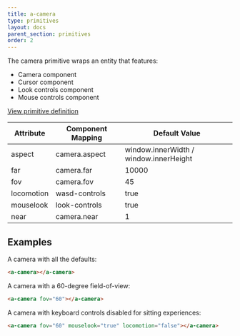 ```yaml
---
title: a-camera
type: primitives
layout: docs
parent_section: primitives
order: 2
---
```


The camera primitive wraps an entity that features:

- Camera component
- Cursor component
- Look controls component
- Mouse controls component

[View primitive definition](https://github.com/aframevr/aframe/blob/master/elements/templates/a-camera.html)

| Attribute  | Component Mapping | Default Value                          |
|------------|-------------------|----------------------------------------|
| aspect     | camera.aspect     | window.innerWidth / window.innerHeight |
| far        | camera.far        | 10000                                  |
| fov        | camera.fov        | 45                                     |
| locomotion | wasd-controls     | true                                   |
| mouselook  | look-controls     | true                                   |
| near       | camera.near       | 1                                      |

## Examples

A camera with all the defaults:

```html
<a-camera></a-camera>
```

A camera with a 60-degree field-of-view:

```html
<a-camera fov="60"></a-camera>
```

A camera with keyboard controls disabled for sitting experiences:

```html
<a-camera fov="60" mouselook="true" locomotion="false"></a-camera>
```
